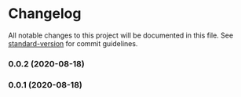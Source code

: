 # Changelog

All notable changes to this project will be documented in this file. See [standard-version](https://github.com/conventional-changelog/standard-version) for commit guidelines.

### 0.0.2 (2020-08-18)

### 0.0.1 (2020-08-18)
